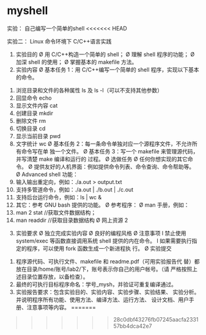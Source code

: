 # myshell
实验：
自己编写一个简单的shell
<<<<<<< HEAD

实验二： Linux 命令环境下 C/C++语言实践
1. 实验目的
Ø 用 C/C++构造一个简单的 shell；
Ø 理解 shell 程序的功能；
Ø 加深 shell 的使用；
Ø 掌握基本的 makefile 方法。
2. 实验内容
Ø 基本任务 1：用 C/C++编写一个简单的 shell 程序，实现以下基本的命令。
1) 浏览目录和文件的各种属性 ls 及 ls -l（可以不支持其他参数）
2) 回显命令 echo
3) 显示文件内容 cat
4) 创建目录 mkdir
5) 删除文件 rm
6) 切换目录 cd
7) 显示当前目录 pwd
8) 文字统计 wc
Ø 基本任务 2：每一条命令单独对应一个源程序文件，不允许所有命令写在单
独一个文件。
Ø 基本任务 3：写一个 makefile 来管理源代码，并写清楚 make 编译和运行的
过程。
Ø 选做任务
Ø 任何你想实现的其它命令。
Ø 提供友好的人机界面：例如提供命令列表、命令查询、命令帮助等。
Ø Advanced shell 功能：
1) 输入输出重定向，例如：./a.out > output.txt
2) 支持多管道命令，例如：./a.out | ./b.out | ./c.out
3) 支持后台运行命令，例如：ls | wc &
4) 其它：参考 GNU bash 提供的功能。
Ø 参考程序：
Ø man 手册，例如：
1) man 2 stat //获取文件数据结构；
2) man readdir //获取目录数据结构
Ø 网上资源
2
3. 实验要求
Ø 独立完成实验内容
Ø 良好的编程风格
Ø 注意事项
l 禁止使用 system/exec 等函数直接调用系统 shell 提供的内在命令。
l 如果需要执行指定的程序，可以使用 fork 函数生成一个新进程执
行。
Ø 实验提交
1) 程序源代码、可执行文件、makefile 和 readme.pdf（可用实验报告代
替）都放在目录/home/账号/lab2/下，账号表示你自己的用户帐号。（请
严格按照上述目录位置存放，以备检查）。
2) 最终的可执行目标程序命名：学号_mysh，并验证可重复编译通过。
3) 实验报告要求：包含实验目的、实验内容、实验步骤、实验结果、
实验分析。并说明程序所有功能、使用方法、编译方法、运行方法、
设计文档、用户手册、注意事项等内容。
=======
>>>>>>> 28c0dbf43276fb07245aacfa233157bb4dca42e7
